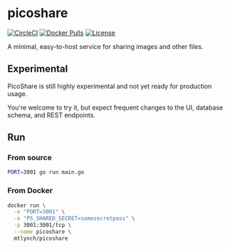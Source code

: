 # picoshare

[![CircleCI](https://circleci.com/gh/mtlynch/picoshare.svg?style=svg)](https://circleci.com/gh/mtlynch/picoshare)
[![Docker Pulls](https://img.shields.io/docker/pulls/mtlynch/picoshare.svg?maxAge=86400)](https://hub.docker.com/r/mtlynch/picoshare/)
[![License](http://img.shields.io/:license-agpl-blue.svg?style=flat-square)](LICENSE)

A minimal, easy-to-host service for sharing images and other files.

## Experimental

PicoShare is still highly experimental and not yet ready for production usage.

You're welcome to try it, but expect frequent changes to the UI, database schema, and REST endpoints.

## Run

### From source

```bash
PORT=3001 go run main.go
```

### From Docker

```bash
docker run \
  -e "PORT=3001" \
  -e "PS_SHARED_SECRET=somesecretpass" \
  -p 3001:3001/tcp \
  --name picoshare \
  mtlynch/picoshare
```
